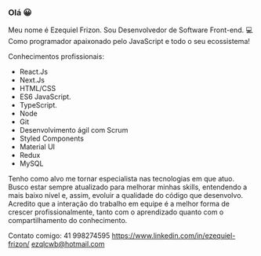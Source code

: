 ### Olá 😀

Meu nome é Ezequiel Frizon.
Sou Desenvolvedor de Software Front-end. 💻
Como programador apaixonado pelo JavaScript e todo o seu ecossistema!

Conhecimentos profissionais:

- React.Js
- Next.Js
- HTML/CSS
- ES6 JavaScript.
- TypeScript.
- Node
- Git
- Desenvolvimento ágil com Scrum
- Styled Components
- Material UI
- Redux
- MySQL

Tenho como alvo me tornar especialista nas tecnologias em que atuo. Busco estar sempre atualizado para melhorar minhas skills, entendendo a mais baixo nível e, assim, evoluir a qualidade do código que desenvolvo. Acredito que a interação do trabalho em equipe é a melhor forma de crescer profissionalmente, tanto com o aprendizado quanto com o compartilhamento do conhecimento.

Contato comigo: 
41 998274595
https://www.linkedin.com/in/ezequiel-frizon/
ezqlcwb@hotmail.com
